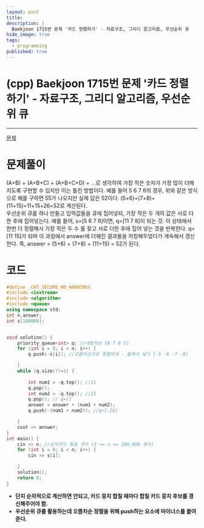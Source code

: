 ```yaml
---
layout: post
title: 
description: |
  Baekjoon 1715번 문제 '카드 정렬하기' - 자료구조, 그리디 알고리즘, 우선순위 큐
hide_image: true
tags:
  - programming
published: true
---
```


# (cpp) Baekjoon 1715번 문제 '카드 정렬하기' - 자료구조, 그리디 알고리즘, 우선순위 큐
* * *
[문제](https://www.acmicpc.net/problem/1715)   
   
# 문제풀이
(A+B) + (A+B+C) + (A+B+C+D) + ...로 생각하여 가장 작은 숫자가 가장 많이 더해지도록 구현할 수 있지만 이는 틀린 방법이다. 
예를 들어 5 6 7 8의 경우, 위와 같은 방식으로 해를 구하면 55가 나오지만 실제 답은 52이다. (5+6)+(7+8)+(11+15)=11+15+26=52로 계산된다.   
우선순위 큐를 하나 만들고 입력값들을 큐에 집어넣되, 가장 작은 두 개의 값은 서로 더한 후에 집어넣는다. 예를 들어, s=[5 6 7 8]이면, 
q=[11 7 8]이 되는 것. 이 상태에서 한번 더 정렬해서 가장 작은 두 수 를 찾고 서로 더한 후에 집어 넣는 것을 반복한다. q=[11 15]가 되며
이 과정에서 answer에 더해진 결과물을 저장해두었다가 계속해서 갱신한다. 즉, answer = (5+6) + (7+8) + (11+15) = 52가 된다.
      
# 코드
```cpp
#define _CRT_SECURE_NO_WARNINGS
#include <iostream>
#include <algorithm>
#include <queue>
using namespace std;
int n,answer;
int s[100000];


void solution() {
	priority_queue<int> q; //내림차순 [8 7 6 5]
	for (int i = 0; i < n; i++) {
		q.push(-s[i]); //오름차순으로 정렬되게 - 붙여서 넣기 [-5 -6 -7 -8]

	}
	while (q.size()!=1) {
	
		int num1 = -q.top(); //11
		q.pop();
		int num2 = -q.top(); //15
 		q.pop(); // q=[]
		answer = answer + (num1 + num2);
		q.push(-(num1 + num2)); //q=[-26]

	}
	cout << answer;
}
int main() {
	cin >> n; //숫자카드 묶음 갯수 (1 <= n <= 100,000 정수) 
	for (int i = 0; i < n; i++) {
		cin >> s[i];

	}
	solution();
	return 0;
}
```
* **단지 순차적으로 계산하면 안되고, 카드 뭉치 합칠 때마다 합칠 카드 뭉치 후보를 갱신해주어야 함.**
* **우선순위 큐를 활용하는데 오름차순 정렬을 위해 push하는 요소에 마이너스를 붙여준다.**
